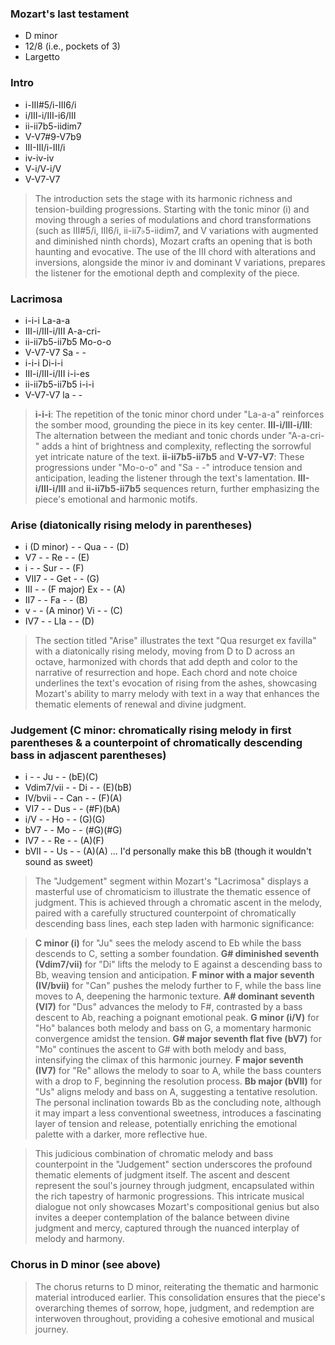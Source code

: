 ### Mozart's last testament
- D minor
- 12/8 (i.e., pockets of 3)
- Largetto

### Intro
- i-III#5/i-III6/i
- i/III-i/III-i6/III
- ii-ii7b5-iidim7
- V-V7#9-V7b9
- III-III/i-III/i
- iv-iv-iv
- V-i/V-i/V
- V-V7-V7

> The introduction sets the stage with its harmonic richness and tension-building progressions. Starting with the tonic minor (i) and moving through a series of modulations and chord transformations (such as III#5/i, III6/i, ii-ii7♭5-iidim7, and V variations with augmented and diminished ninth chords), Mozart crafts an opening that is both haunting and evocative. The use of the III chord with alterations and inversions, alongside the minor iv and dominant V variations, prepares the listener for the emotional depth and complexity of the piece.

### Lacrimosa
- i-i-i La-a-a
- III-i/III-i/III A-a-cri-
- ii-ii7b5-ii7b5 Mo-o-o
- V-V7-V7 Sa - -
- i-i-i Di-i-i
- III-i/III-i/III i-i-es
- ii-ii7b5-ii7b5 i-i-i
- V-V7-V7 la - -

> **i-i-i**: The repetition of the tonic minor chord under "La-a-a" reinforces the somber mood, grounding the piece in its key center.
> **III-i/III-i/III**: The alternation between the mediant and tonic chords under "A-a-cri-" adds a hint of brightness and complexity, reflecting the sorrowful yet intricate nature of the text.
> **ii-ii7b5-ii7b5** and **V-V7-V7**: These progressions under "Mo-o-o" and "Sa - -" introduce tension and anticipation, leading the listener through the text's lamentation.
> **III-i/III-i/III** and **ii-ii7b5-ii7b5** sequences return, further emphasizing the piece's emotional and harmonic motifs.

### Arise (diatonically rising melody in parentheses)
- i (D minor) - - Qua - - (D)
- V7 - - Re - - (E)
- i - - Sur - - (F)
- VII7 - - Get - - (G)
- III - - (F major) Ex - - (A)
- II7 - - Fa - - (B)
- v - - (A minor) Vi - - (C)
- IV7 - - Lla - - (D)

> The section titled "Arise" illustrates the text "Qua resurget ex favilla" with a diatonically rising melody, moving from D to D across an octave, harmonized with chords that add depth and color to the narrative of resurrection and hope. Each chord and note choice underlines the text's evocation of rising from the ashes, showcasing Mozart's ability to marry melody with text in a way that enhances the thematic elements of renewal and divine judgment.

### Judgement (C minor: chromatically rising melody in first parentheses & a counterpoint of chromatically descending bass in adjascent parentheses)
- i - - Ju - - (bE)(C)
- Vdim7/vii - - Di - - (E)(bB)
- IV/bvii - - Can - - (F)(A)
- VI7 - - Dus - - (#F)(bA)
- i/V - - Ho - - (G)(G)
- bV7 - - Mo - - (#G)(#G)
- IV7 - - Re - - (A)(F)
- bVII - - Us - - (A)(A) ... I'd personally make this bB (though it wouldn't sound as sweet)

> The "Judgement" segment within Mozart's "Lacrimosa" displays a masterful use of chromaticism to illustrate the thematic essence of judgment. This is achieved through a chromatic ascent in the melody, paired with a carefully structured counterpoint of chromatically descending bass lines, each step laden with harmonic significance:

> **C minor (i)** for "Ju" sees the melody ascend to Eb while the bass descends to C, setting a somber foundation.
> **G# diminished seventh (Vdim7/vii)** for "Di" lifts the melody to E against a descending bass to Bb, weaving tension and anticipation.
> **F minor with a major seventh (IV/bvii)** for "Can" pushes the melody further to F, while the bass line moves to A, deepening the harmonic texture.
> **A# dominant seventh (VI7)** for "Dus" advances the melody to F#, contrasted by a bass descent to Ab, reaching a poignant emotional peak.
> **G minor (i/V)** for "Ho" balances both melody and bass on G, a momentary harmonic convergence amidst the tension.
> **G# major seventh flat five (bV7)** for "Mo" continues the ascent to G# with both melody and bass, intensifying the climax of this harmonic journey.
> **F major seventh (IV7)** for "Re" allows the melody to soar to A, while the bass counters with a drop to F, beginning the resolution process.
> **Bb major (bVII)** for "Us" aligns melody and bass on A, suggesting a tentative resolution. The personal inclination towards Bb as the concluding note, although it may impart a less conventional sweetness, introduces a fascinating layer of tension and release, potentially enriching the emotional palette with a darker, more reflective hue.

> This judicious combination of chromatic melody and bass counterpoint in the "Judgement" section underscores the profound thematic elements of judgment itself. The ascent and descent represent the soul's journey through judgment, encapsulated within the rich tapestry of harmonic progressions. This intricate musical dialogue not only showcases Mozart's compositional genius but also invites a deeper contemplation of the balance between divine judgment and mercy, captured through the nuanced interplay of melody and harmony.

### Chorus in D minor (see above)

> The chorus returns to D minor, reiterating the thematic and harmonic material introduced earlier. This consolidation ensures that the piece's overarching themes of sorrow, hope, judgment, and redemption are interwoven throughout, providing a cohesive emotional and musical journey.
